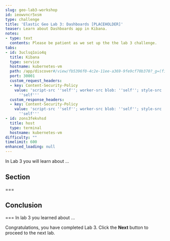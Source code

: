```yaml
---
slug: geo-lab3-workshop
id: ieowvncr5xsm
type: challenge
title: 'Elastic Geo Lab 3: Dashboards [PLACEHOLDER]'
teaser: Learn about Dashboards app in Kibana.
notes:
- type: text
  contents: Please be patient as we set up the the lab 3 challenge.
tabs:
- id: 3uclsq1oio4q
  title: Kibana
  type: service
  hostname: kubernetes-vm
  path: /app/discover#/view/fb5396f0-4c2e-11ee-a369-9fe9cf70b370?_g=(filters:!(),refreshInterval:(pause:!t,value:60000),time:(from:now-2y,to:now))
  port: 30001
  custom_request_headers:
  - key: Content-Security-Policy
    value: 'script-src ''self''; worker-src blob: ''self''; style-src ''unsafe-inline''
      ''self'''
  custom_response_headers:
  - key: Content-Security-Policy
    value: 'script-src ''self''; worker-src blob: ''self''; style-src ''unsafe-inline''
      ''self'''
- id: zons3fekvhsd
  title: host
  type: terminal
  hostname: kubernetes-vm
difficulty: ""
timelimit: 600
enhanced_loading: null
---
```

In Lab 3 you will learn about ...

## Section
===

## Conclusion
===
In lab 3 you learned about ...

Congratulations, you have completed Lab 3. Click the **Next** button to proceed to the next lab.